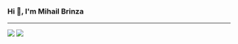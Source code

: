 ### Hi 👋, I'm Mihail Brinza
------

[![](https://img.shields.io/badge/-@mihail-brinza-%23181717?style=flat-square&logo=github)](https://github.com/mihail-brinza)
[![](https://img.shields.io/badge/-Mihail%20Brinza-blue?style=flat-square&logo=Linkedin&logoColor=white&link=https://www.linkedin.com/in/mihail-brinza/)](https://www.linkedin.com/in/mihail-brinza/)

<!--
**mihail-brinza/mihail-brinza** is a ✨ _special_ ✨ repository because its `README.md` (this file) appears on your GitHub profile.

Here are some ideas to get you started:

- 🔭 I’m currently working on ...
- 🌱 I’m currently learning ...
- 👯 I’m looking to collaborate on ...
- 🤔 I’m looking for help with ...
- 💬 Ask me about ...
- 📫 How to reach me: ...
- 😄 Pronouns: ...
- ⚡ Fun fact: ...
-->
